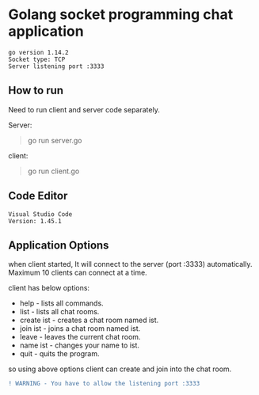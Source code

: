 # Golang socket programming chat application
`go version 1.14.2`\
`Socket type: TCP`\
`Server listening port :3333`



## How to run
Need to run client and server code separately.

Server: 
> go run server.go

client:
> go run client.go

## Code Editor
`Visual Studio Code`\
`Version: 1.45.1`




## Application Options


when client started, It will connect to the server (port :3333) automatically.\
Maximum 10 clients can connect at a time.


client has below options:

* help - lists all commands.
* list - lists all chat rooms.
* create ist - creates a chat room named ist.
* join ist - joins a chat room named ist.
* leave - leaves the current chat room.
* name ist - changes your name to ist.
* quit - quits the program.


so using above options client can create and join into the chat room.

```diff
! WARNING - You have to allow the listening port :3333
```
